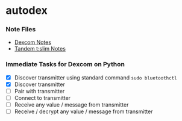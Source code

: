 # autodex

### Note Files

* [Dexcom Notes](dexcom_notes.txt)
* [Tandem t:slim Notes](tandem_notes.txt)

### Immediate Tasks for Dexcom on Python

- [x] Discover transmitter using standard command `sudo bluetoothctl`
- [x] Discover transmitter
- [ ] Pair with transmitter
- [ ] Connect to transmitter
- [ ] Receive any value / message from transmitter
- [ ] Receive / decrypt any value / message from transmitter
